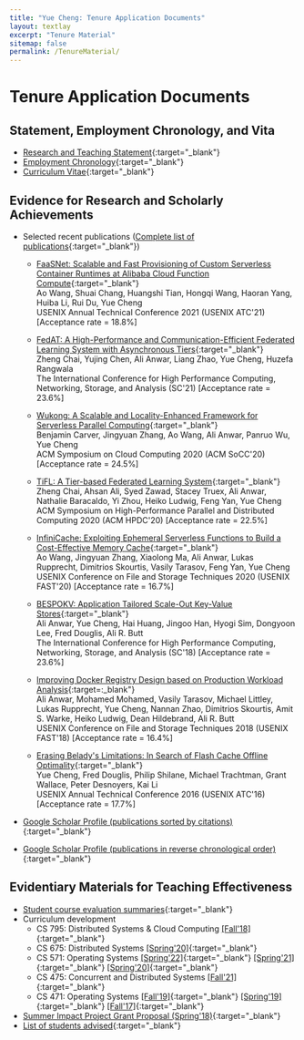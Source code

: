 ```yaml
---
title: "Yue Cheng: Tenure Application Documents"
layout: textlay
excerpt: "Tenure Material"
sitemap: false
permalink: /TenureMaterial/
---
```


# Tenure Application Documents

## Statement, Employment Chronology, and Vita

* [Research and Teaching Statement](/docs/tenure/YueCheng_Research_Teaching_Statement.pdf){:target="\_blank"}
* [Employment Chronology](/docs/tenure/YueCheng_Employment_Chronology.pdf){:target="\_blank"}
* [Curriculum Vitae](/docs/tenure/YueCheng_CV.pdf){:target="\_blank"}

## Evidence for Research and Scholarly Achievements

* Selected recent publications ([Complete list of publications](https://cs.gmu.edu/~yuecheng/publications.html){:target="\_blank"})
	- [FaaSNet: Scalable and Fast Provisioning of Custom Serverless Container Runtimes at Alibaba Cloud Function Compute](https://cs.gmu.edu/~yuecheng/docs/atc21-faasnet.pdf){:target="\_blank"} <br/>
	Ao Wang, Shuai Chang, Huangshi Tian, Hongqi Wang, Haoran Yang, Huiba Li, Rui Du, Yue Cheng<br/>
	USENIX Annual Technical Conference 2021 (USENIX ATC'21) [Acceptance rate = 18.8%]

	- [FedAT: A High-Performance and Communication-Efficient Federated Learning System with Asynchronous Tiers](https://cs.gmu.edu/~yuecheng/docs/sc21-fedat.pdf){:target="\_blank"} <br/>
	Zheng Chai, Yujing Chen, Ali Anwar, Liang Zhao, Yue Cheng, Huzefa Rangwala <br/>
	The International Conference for High Performance Computing, Networking, Storage, and Analysis (SC'21) [Acceptance rate = 23.6%]

	- [Wukong: A Scalable and Locality-Enhanced Framework for Serverless Parallel Computing](https://cs.gmu.edu/~yuecheng/docs/socc20-wukong.pdf){:target="\_blank"} <br/>
	Benjamin Carver, Jingyuan Zhang, Ao Wang, Ali Anwar, Panruo Wu, Yue Cheng <br/>
	ACM Symposium on Cloud Computing 2020 (ACM SoCC'20) [Acceptance rate = 24.5%]

	- [TiFL: A Tier-based Federated Learning System](https://cs.gmu.edu/~yuecheng/docs/hpdc20-tifl.pdf){:target="\_blank"} <br/>
	Zheng Chai, Ahsan Ali, Syed Zawad, Stacey Truex, Ali Anwar, Nathalie Baracaldo, Yi Zhou, Heiko Ludwig, Feng Yan, Yue Cheng <br/>
	ACM Symposium on High-Performance Parallel and Distributed Computing 2020 (ACM HPDC'20) [Acceptance rate = 22.5%]

	- [InfiniCache: Exploiting Ephemeral Serverless Functions to Build a Cost-Effective Memory Cache](https://cs.gmu.edu/~yuecheng/docs/fast20-infinicache.pdf){:target="\_blank"} <br/>
	Ao Wang, Jingyuan Zhang, Xiaolong Ma, Ali Anwar, Lukas Rupprecht, Dimitrios Skourtis, Vasily Tarasov, Feng Yan, Yue Cheng <br/>
	USENIX Conference on File and Storage Techniques 2020 (USENIX FAST'20) [Acceptance rate = 16.7%]

	- [BESPOKV: Application Tailored Scale-Out Key-Value Stores](https://cs.gmu.edu/~yuecheng/docs/sc18-bespokv-aa.pdf){:target="\_blank"} <br/>
	Ali Anwar, Yue Cheng, Hai Huang, Jingoo Han, Hyogi Sim, Dongyoon Lee, Fred Douglis, Ali R. Butt <br/>
	The International Conference for High Performance Computing, Networking, Storage, and Analysis (SC'18) [Acceptance rate = 23.6%]

	- [Improving Docker Registry Design based on Production Workload Analysis](https://cs.gmu.edu/~yuecheng/docs/fast18-docker.pdf){:target=:\_blank"} <br/>
	Ali Anwar, Mohamed Mohamed, Vasily Tarasov, Michael Littley, Lukas Rupprecht, Yue Cheng, Nannan Zhao, Dimitrios Skourtis, Amit S. Warke, Heiko Ludwig, Dean Hildebrand, Ali R. Butt <br/>
	USENIX Conference on File and Storage Techniques 2018 (USENIX FAST'18) [Acceptance rate = 16.4%]

	- [Erasing Belady's Limitations: In Search of Flash Cache Offline Optimality](https://cs.gmu.edu/~yuecheng/docs/atc16-paper-cheng.pdf){:target="\_blank"} <br/>
	Yue Cheng, Fred Douglis, Philip Shilane, Michael Trachtman, Grant Wallace, Peter Desnoyers, Kai Li <br/>
	USENIX Annual Technical Conference 2016 (USENIX ATC'16) [Acceptance rate = 17.7%]
	
* [Google Scholar Profile (publications sorted by citations)](https://scholar.google.com/citations?user=TMGwBH0AAAAJ&hl=en){:target="\_blank"} 
* [Google Scholar Profile (publications in reverse chronological order)](https://scholar.google.com/citations?hl=en&user=TMGwBH0AAAAJ&view_op=list_works&sortby=pubdate){:target="\_blank"}



## Evidentiary Materials for Teaching Effectiveness

* [Student course evaluation summaries](XX){:target="\_blank"}
* Curriculum development
	- CS 795: Distributed Systems & Cloud Computing [[Fall'18]](https://cs.gmu.edu/~yuecheng/teaching/cs795_fall18/index.html){:target="\_blank"}
	- CS 675: Distributed Systems [[Spring'20]](https://tddg.github.io/cs675-spring20/){:target="\_blank"}
	- CS 571: Operating Systems [[Spring'22]](https://tddg.github.io/cs571-spring22/){:target="\_blank"} [[Spring'21]](https://tddg.github.io/cs571-spring21/){:target="\_blank"} [[Spring'20]](https://tddg.github.io/cs571-spring20/){:target="\_blank"}
	- CS 475: Concurrent and Distributed Systems [[Fall'21]](https://tddg.github.io/cs475-fall21/){:target="\_blank"}
	- CS 471: Operating Systems [[Fall'19]](https://cs.gmu.edu/~yuecheng/teaching/cs471_fall19/){:target="\_blank"} [[Spring'19]](https://cs.gmu.edu/~yuecheng/teaching/cs471_spring19/){:target="\_blank"} [[Fall'17]](https://cs.gmu.edu/~yuecheng/teaching/cs471_fall17/){:target="\_blank"}
* [Summer Impact Project Grant Proposal (Spring'18)](XX){:target="\_blank"}
* [List of students advised](XX){:target="\_blank"}



